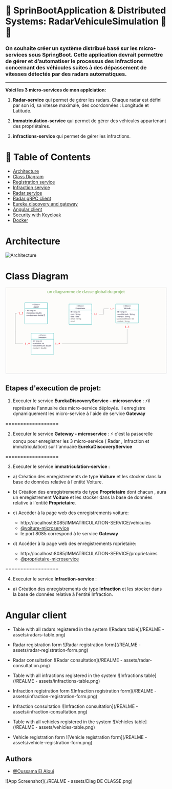 
# 🍃 SprinBootApplication & Distributed Systems: RadarVehiculeSimulation 🚀🚀

### On souhaite créer un système distribué basé sur les micro-services sous SpringBoot. Cette application devrait permettre de gérer et d’automatiser le processus des infractions concernant des véhicules suites à des dépassement de vitesses détectés par des radars automatiques.
---
**Voici les 3 micro-services de mon applciation:**

1. **Radar-service** qui permet de gérer les radars. Chaque radar est défini par son id, sa vitesse maximale, des coordonnées : Longitude et Latitude.

2. **Immatriculation-service** qui permet de gérer des véhicules appartenant des propriétaires.

3. **infractions-service** qui permet de gérer les infractions.

# 📝 Table of Contents
- [Architecture](#architecture)
- [Class Diagram](#class-diagram)
- [Registration service](#registration-service)
- [Infraction service](#infraction-service)
- [Radar service](#radar-service)
- [Radar gRPC client](#radar-grpc-client)
- [Eureka discovery and gateway](#eureka-discovery-and-gateway)
- [Angular client](#angular-client)
- [Security with Keycloak](#security-with-keycloak)
- [Docker](#docker)

# Architecture
![Architecture](/REALME%20-%20assets/architecture.png)

# Class Diagram
![Class Diagram](/REALME%20-%20assets/Diag%20DE%20CLASSE.png)

## Etapes d'execution de projet: 
  1.  Executer le service **EurekaDiscoveryService - microservice** : 
  ⚡️il représente l'annuaire des micro-service déployés. Il enregistre dynamiquement les micro-service à l'aide de service **Gateway**

==================

  2. Executer le service **Gateway - microservice** :
  ⚡️ c'est la passerelle conçu pour enregistrer les 3 micro-service ( Radar , Infraction et immatriculation) sur l'annuaire **EurekaDiscoveryService**

==================

  3. Executer le service **immatriculation-service** :
   - a) Création des enregistrements de type **Voiture** et les stocker dans la base de données relative à l'entité Voiture.
   - b) Création des enregistrements de type **Proprietaire** dont chacun , aura un enregistrement **Voiture** et les stocker dans la base de données relative à l'entité **Proprietaire**.
   - c) Accéder à la page web des enregistrements voiture: 
        -  http://localhost:8085/IMMATRICULATION-SERVICE/vehicules
        - [@voiture-microservice](http://localhost:8085/IMMATRICULATION-SERVICE/vehicules)
        - le port 8085 correspond à le service **Gateway** 

   - d) Accéder à la page web des enregistrements roprietaire: 
        -  http://localhost:8085/IMMATRICULATION-SERVICE/proprietaires
        - [@proprietaire-microservice](http://localhost:8085/IMMATRICULATION-SERVICE/proprietaires)

==================

  4. Executer le service **Infraction-service** :
   - a) Création des enregistrements de type **Infraction** et les stocker dans la base de données relative à l'entité Infraction.


        

# Angular client
- Table with all radars registered in the system
![Radars table](/REALME - assets/radars-table.png)


- Radar registration form
![Radar registration form](/REALME - assets/radar-registration-form.png)


- Radar consultation
![Radar consultation](/REALME - assets/radar-consultation.png)


- Table with all infractions registered in the system
![Infractions table](/REALME - assets/infractions-table.png)


- Infraction registration form
![Infraction registration form](/REALME - assets/infraction-registration-form.png)


- Infraction consultation
![Infraction consultation](/REALME - assets/infraction-consultation.png)


- Table with all vehicles registered in the system
![Vehicles table](/REALME - assets/vehicles-table.png)


- Vehicle registration form
![Vehicle registration form](/REALME - assets/vehicle-registration-form.png)

        
## Authors

- [@Oussama El Aloui](https://www.github.com/Oussez)


![App Screenshot](./REALME - assets/Diag DE CLASSE.png)


